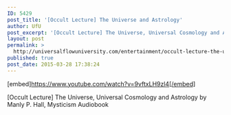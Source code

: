 ```yaml
---
ID: 5429
post_title: '[Occult Lecture] The Universe and Astrology'
author: UfU
post_excerpt: '[Occult Lecture] The Universe, Universal Cosmology and Astrology by Manly P. Hall, Mysticism Audiobook'
layout: post
permalink: >
  http://universalflowuniversity.com/entertainment/occult-lecture-the-universe-and-astrology/
published: true
post_date: 2015-03-28 17:38:24
---
```

[embed]https://www.youtube.com/watch?v=9vftxLH9zl4[/embed]<br>
<p>[Occult Lecture] The Universe, Universal Cosmology and Astrology by Manly P. Hall, Mysticism Audiobook</p>